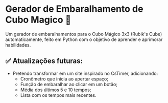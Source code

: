 # Gerador de Embaralhamento de Cubo Magico 🌈
Um gerador de embaralhamentos para o Cubo Mágico 3x3 (Rubik's Cube) automaticamente, feito em Python com o objetivo de aprender e aprimorar habilidades.

## ✅ Atualizações futuras:
 - Pretendo transformar em um site inspirado no CsTimer, adicionando:
   - Cronômetro que inicia ao apertar espaço;
   - Função de embaralhar ao clicar em um botão;
   - Média dos últimos 5 e 10 tempos;
   - Lista com os tempos mais recentes.



